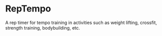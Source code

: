 RepTempo
========

A rep timer for tempo training in activities such as weight lifting, crossfit, strength training, bodybuilding, etc.

